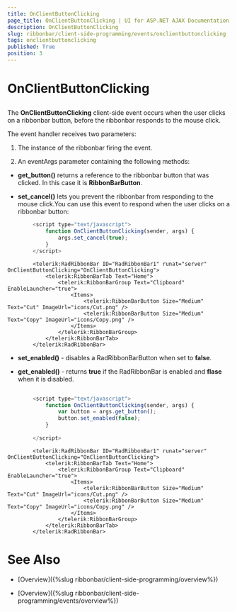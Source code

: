 ```yaml
---
title: OnClientButtonClicking
page_title: OnClientButtonClicking | UI for ASP.NET AJAX Documentation
description: OnClientButtonClicking
slug: ribbonbar/client-side-programming/events/onclientbuttonclicking
tags: onclientbuttonclicking
published: True
position: 3
---
```


# OnClientButtonClicking



## 

The __OnClientButtonClicking__ client-side event occurs when the user clicks on a ribbonbar button, before the ribbonbar responds to the mouse click.

The event handler receives two parameters:

1. The instance of the ribbonbar firing the event.

1. An eventArgs parameter containing the following methods:

* __get_button()__ returns a reference to the ribbonbar button that was clicked. In this case it is __RibbonBarButton__.

* __set_cancel()__ lets you prevent the ribbonbar from responding to the mouse click.You can use this event to respond when the user clicks on a ribbonbar button:

````JavaScript
	    <script type="text/javascript">
	        function OnClientButtonClicking(sender, args) {
	            args.set_cancel(true);
	        }       
	    </script>
````



````ASPNET
	    <telerik:RadRibbonBar ID="RadRibbonBar1" runat="server" OnClientButtonClicking="OnClientButtonClicking">
	        <telerik:RibbonBarTab Text="Home">
	            <telerik:RibbonBarGroup Text="Clipboard" EnableLauncher="true">
	                <Items>
	                    <telerik:RibbonBarButton Size="Medium" Text="Cut" ImageUrl="icons/Cut.png" />
	                    <telerik:RibbonBarButton Size="Medium" Text="Copy" ImageUrl="icons/Copy.png" />
	                </Items>
	            </telerik:RibbonBarGroup>
	        </telerik:RibbonBarTab>
	    </telerik:RadRibbonBar>
````



* __set_enabled()__ - disables a RadRibbonBarButton when set to __false__.

* __get_enabled()__ - returns __true__ if the RadRibbonBar is enabled and __flase__ when it is disabled.

````JavaScript
	        
	    <script type="text/javascript">
			function OnClientButtonClicking(sender, args) {
				var button = args.get_button();
				button.set_enabled(false);			
			}
		
		</script>
````



````ASPNET
	    <telerik:RadRibbonBar ID="RadRibbonBar1" runat="server" OnClientButtonClicking="OnClientButtonClicking">
	        <telerik:RibbonBarTab Text="Home">
	            <telerik:RibbonBarGroup Text="Clipboard" EnableLauncher="true">
	                <Items>
	                    <telerik:RibbonBarButton Size="Medium" Text="Cut" ImageUrl="icons/Cut.png" />
	                    <telerik:RibbonBarButton Size="Medium" Text="Copy" ImageUrl="icons/Copy.png" />
	                </Items>
	            </telerik:RibbonBarGroup>
	        </telerik:RibbonBarTab>
	    </telerik:RadRibbonBar>
````



# See Also

 * [Overview]({%slug ribbonbar/client-side-programming/overview%})

 * [Overview]({%slug ribbonbar/client-side-programming/events/overview%})
